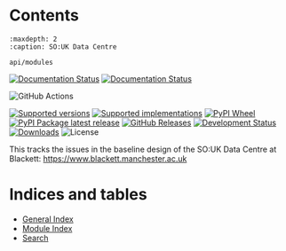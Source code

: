# Contents

```{toctree}
:maxdepth: 2
:caption: SO:UK Data Centre

api/modules
```

[![Documentation Status](https://readthedocs.org/projects/souk-data-centre/badge/?version=latest)](https://souk-data-centre.readthedocs.io/en/latest/?badge=latest&style=plastic)
[![Documentation Status](https://github.com/simonsobs-uk/data-centre/workflows/GitHub%20Pages/badge.svg)](https://ickc.github.io/souk-data-centre)

![GitHub Actions](https://github.com/simonsobs-uk/data-centre/workflows/Python%20package/badge.svg)

[![Supported versions](https://img.shields.io/pypi/pyversions/souk-data-centre.svg)](https://pypi.org/project/souk-data-centre)
[![Supported implementations](https://img.shields.io/pypi/implementation/souk-data-centre.svg)](https://pypi.org/project/souk-data-centre)
[![PyPI Wheel](https://img.shields.io/pypi/wheel/souk-data-centre.svg)](https://pypi.org/project/souk-data-centre)
[![PyPI Package latest release](https://img.shields.io/pypi/v/souk-data-centre.svg)](https://pypi.org/project/souk-data-centre)
[![GitHub Releases](https://img.shields.io/github/tag/simonsobs-uk/data-centre.svg?label=github+release)](https://github.com/simonsobs-uk/data-centre/releases)
[![Development Status](https://img.shields.io/pypi/status/souk-data-centre.svg)](https://pypi.python.org/pypi/souk-data-centre/)
[![Downloads](https://img.shields.io/pypi/dm/souk-data-centre.svg)](https://pypi.python.org/pypi/souk-data-centre/)
![License](https://img.shields.io/pypi/l/souk-data-centre.svg)

This tracks the issues in the baseline design of the SO:UK Data Centre at Blackett: <https://www.blackett.manchester.ac.uk>


# Indices and tables

- [General Index](genindex)
- [Module Index](modindex)
- [Search](search)
